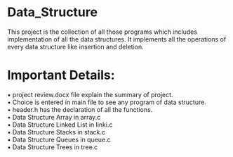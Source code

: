 # Data_Structure

This project is the collection of all those programs which includes implementation of all the data structures. It implements all the operations of every data structure like insertion and deletion.

# Important Details:
• project review.docx file explain the summary of project. </br>
• Choice is entered in main file to see any program of data structure. </br> 
• header.h has the declaration of all the functions. </br>
• Data Structure Array in array.c </br>
• Data Structure Linked List in linki.c </br>
• Data Structure Stacks in stack.c </br>
• Data Structure Queues in queue.c </br>
• Data Structure Trees in tree.c </br>
